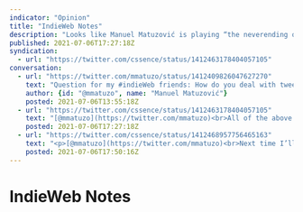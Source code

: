 ```yaml
---
indicator: "Opinion"
title: "IndieWeb Notes"
description: "Looks like Manuel Matuzović is playing “the neverending own site structure game”."
published: 2021-07-06T17:27:18Z
syndication:
  - url: "https://twitter.com/cssence/status/1412463178404057105"
conversation:
  - url: "https://twitter.com/mmatuzo/status/1412409826047627270"
    text: "Question for my #indieWeb friends: How do you deal with tweet-like posts on your website? Do you have a dedicated “notes” page or do you just mix it with your blog posts?"
    author: {id: "@mmatuzo", name: "Manuel Matuzović"}
    posted: 2021-07-06T13:55:18Z
  - url: "https://twitter.com/cssence/status/1412463178404057105"
    text: "[@mmatuzo](https://twitter.com/mmatuzo)<br>All of the above. 🙂<br>Chronological listings (e.g. entries shown under “Most recent” on the home page) have them included, but I also have a dedicated “Articles” section, where I list long-form blog post types, so basically everything except “Notes”.<br>[cssence.com/articles](/articles)"
    posted: 2021-07-06T17:27:18Z
  - url: "https://twitter.com/cssence/status/1412468957756465163"
    text: "<p>[@mmatuzo](https://twitter.com/mmatuzo)<br>Next time I’ll quote myself instead of typing a reply:</p><blockquote>[…] I grouped everything under two super categories. “Articles” feature all long-form blog posts, and “Notes” take care of standalone tweets, i.e. the ones that are not comments to articles.<footer>— <cite><a href=\"/2020/redesign-style-and-delight\">cssence.com/2020/redesign-style-and-delight</a></cite></footer></blockquote>"
    posted: 2021-07-06T17:50:16Z
---
```


# IndieWeb Notes
